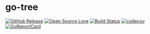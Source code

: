 # go-tree

[![GitHub Release](https://img.shields.io/github/v/release/KevinAnthony/go-tree.svg)](https://github.com/KevinAnthony/go-tree/releases)
[![Open Source Love](https://badges.frapsoft.com/os/mit/mit.svg?v=102)](https://github.com/ellerbrock/open-source-badge/)
[![Build Status](https://travis-ci.org/KevinAnthony/go-tree.svg)](https://travis-ci.org/KevinAnthony/go-tree)
[![codecov](https://codecov.io/gh/KevinAnthony/go-tree/branch/master/graph/badge.svg)](https://codecov.io/gh/KevinAnthony/go-tree)
[![GoReportCard](https://goreportcard.com/badge/KevinAnthony/go-tree)](https://goreportcard.com/report/github.com/KevinAnthony/go-tree)
